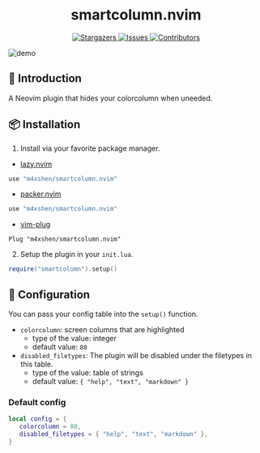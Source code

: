 <h1 align="center">
smartcolumn.nvim
</h1>

<p align="center">
<a href="https://github.com/m4xshen/smartcolumn.nvim/stargazers">
    <img
      alt="Stargazers"
      src="https://img.shields.io/github/stars/m4xshen/smartcolumn.nvim?style=for-the-badge&logo=starship&color=fae3b0&logoColor=d9e0ee&labelColor=282a36"
    />
  </a>
  <a href="https://github.com/m4xshen/smartcolumn.nvim/issues">
    <img
      alt="Issues"
      src="https://img.shields.io/github/issues/m4xshen/smartcolumn.nvim?style=for-the-badge&logo=gitbook&color=ddb6f2&logoColor=d9e0ee&labelColor=282a36"
    />
  </a>
  <a href="https://github.com/m4xshen/smartcolumn.nvim/contributors">
    <img
      alt="Contributors"
      src="https://img.shields.io/github/contributors/m4xshen/smartcolumn.nvim?style=for-the-badge&logo=opensourceinitiative&color=abe9b3&logoColor=d9e0ee&labelColor=282a36"
    />
  </a>
</p>

![demo](https://user-images.githubusercontent.com/74842863/219736195-b0360707-4beb-4a77-a13d-e2fe8b1ef0ec.gif)

## 📃 Introduction
  
A Neovim plugin that hides your colorcolumn when uneeded.

## 📦 Installation

1. Install via your favorite package manager.

- [lazy.nvim](https://github.com/folke/lazy.nvim)
```Lua
use "m4xshen/smartcolumn.nvim"
```

- [packer.nvim](https://github.com/wbthomason/packer.nvim)
```Lua
use "m4xshen/smartcolumn.nvim"
```

- [vim-plug](https://github.com/junegunn/vim-plug)
```VimL
Plug "m4xshen/smartcolumn.nvim"
```

2. Setup the plugin in your `init.lua`.
```Lua
require("smartcolumn").setup()
```

## 🔧 Configuration

You can pass your config table into the `setup()` function.

- `colorcolumn`: screen columns that are highlighted
  - type of the value: integer
  - default value: `80`
- `disabled_filetypes`: The plugin will be disabled under the filetypes in this table.
  - type of the value: table of strings
  - default value: `{ "help", "text", "markdown" }`
  
### Default config

```Lua
local config = {
   colorcolumn = 80,
   disabled_filetypes = { "help", "text", "markdown" },
}
```
